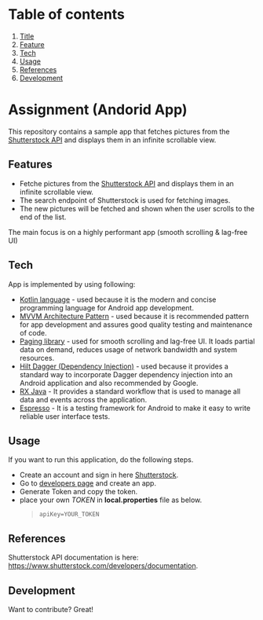 # Table of contents
1. [Title](#assignment)
2. [Feature](#features)
3. [Tech](#tech)
4. [Usage](#Usage)
5. [References](#references)
6. [Development](#development)

# Assignment (Andorid App)

This repository contains a sample app that fetches pictures from the [Shutterstock API](http://api.shutterstock.com/) and displays them in an infinite scrollable view.

## Features

- Fetche pictures from the [Shutterstock API] and displays them in an infinite scrollable view.
- The search endpoint of Shutterstock is used for fetching images.
- The new pictures will be fetched and shown when the user scrolls to the end of the list.

The main focus is on a highly performant app (smooth scrolling & lag-free UI)

## Tech

App is implemented by using following:

- [Kotlin language] - used because it is the modern and concise programming language for Android app development.
- [MVVM Architecture Pattern] - used because it is recommended pattern for app development and assures good quality testing and maintenance of code.
- [Paging library] - used for smooth scrolling and lag-free UI. It loads partial data on demand, reduces usage of network bandwidth and system resources.
- [Hilt Dagger (Dependency Injection)] - used because it provides a standard way to incorporate Dagger dependency injection into an Android application and also recommended by Google.
- [RX Java] - It provides a standard workflow that is used to manage all data and events across the application.
- [Espresso] - It is a testing framework for Android to make it easy to write reliable user interface tests.

## Usage

If you want to run this application, do the following steps.
- Create an account and sign in here [Shutterstock].
- Go to [developers page] and create an app.
- Generate Token and copy the token.
- place your own *TOKEN* in **local.properties** file as below.
  > `apiKey=YOUR_TOKEN`



## References

Shutterstock API documentation is here: https://www.shutterstock.com/developers/documentation.

## Development

Want to contribute? Great!


[//]: # (These are reference links used in the body of this note.)

[Shutterstock]: <https://accounts.shutterstock.com/>
[developers page]: <https://www.shutterstock.com/account/developers/apps>
[Kotlin language]: <https://developer.android.com/kotlin>
[Shutterstock API]: <http://api.shutterstock.com/>
[MVVM Architecture Pattern]: <https://blog.mindorks.com/mvvm-architecture-android-tutorial-for-beginners-step-by-step-guide>
[Paging library]: <https://developer.android.com/topic/libraries/architecture/paging/v3-overview>
[Hilt Dagger (Dependency Injection)]: <https://developer.android.com/training/dependency-injection/hilt-android>
[RX Java]: <https://github.com/ReactiveX/RxJava>
[Espresso]: <https://developer.android.com/training/testing/espresso>